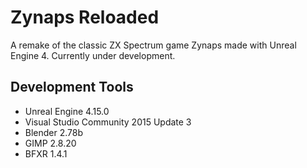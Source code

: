 # Zynaps Reloaded
A remake of the classic ZX Spectrum game Zynaps made with Unreal Engine 4. Currently under development.
## Development Tools
- Unreal Engine 4.15.0
- Visual Studio Community 2015 Update 3
- Blender 2.78b
- GIMP 2.8.20
- BFXR 1.4.1
